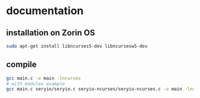 # documentation

## installation on Zorin OS

```sh
sudo apt-get install libncurses5-dev libncursesw5-dev
```

## compile

```sh
gcc main.c -o main -lncurses
# with modules example
gcc main.c seryio/seryio.c seryio-ncurses/seryio-ncurses.c -o main -lncurses 
```